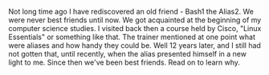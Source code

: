Not long time ago I have rediscovered an old friend - Bash1 the Alias2. We were never best friends until now. We got acquainted at the beginning of my computer science studies. I visited back then a course held by Cisco, "Linux Essentials" or something like that. The trainer mentioned at one point what were aliases and how handy they could be. Well 12 years later, and I still had not gotten that, until recently, when the alias presented himself in a new light to me. Since then we've been best friends. Read on to learn why.
